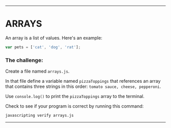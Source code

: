 ---

# ARRAYS

An array is a list of values. Here's an example:

``` js
var pets = ['cat', 'dog', 'rat'];
```

### The challenge:

Create a file named `arrays.js`.

In that file define a variable named `pizzaToppings` that references an array that contains three strings in this order: `tomato sauce, cheese, pepperoni`.

Use `console.log()` to print the `pizzaToppings` array to the terminal.

Check to see if your program is correct by running this command:

`javascripting verify arrays.js`

---